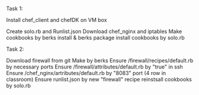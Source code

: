 Task 1:

Install chef_client and chefDK on VM box

Create solo.rb and Runlist.json
Download chef_nginx and iptables 
Make cookbooks by berks install & berks package
install cookbooks by solo.rb

Task 2:

Download firewall from git
Make by berks
Ensure /firewall/recipes/default.rb by necessary ports
Ensure /firewall/attributes/default.rb by "true" in ssh
Ensure /chef_nginx/artributes/default.rb by "8083" port (4 row in classroom)
Ensure runlist.json by new "firewall" recipe
reinstsall cookbooks by solo.rb
